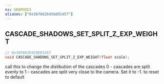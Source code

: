 ```yaml
---
ns: GRAPHICS
aliases: ["0x36f6626459d91457"]
---
```

## CASCADE_SHADOWS_SET_SPLIT_Z_EXP_WEIGHT

```c
// 0x36F6626459D91457
void CASCADE_SHADOWS_SET_SPLIT_Z_EXP_WEIGHT(float scale);
```

call this to change the distibution of the cascades 0 - cascades are split evenly to 1 - cascades are split very close to the camera. Set it to -1. to reset to default

